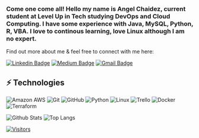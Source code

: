 ### Come one come all! Hello my name is Angel Chaidez, current student at Level Up in Tech studying DevOps and Cloud Computing. I have some experience with Java, MySQL, Python, R, VBA. I love to continous learning, love Linux although I am no expert.

<!-- Introduce yourself and give a brief introduction about yourself here.  Also include what tech you're interested in and what you are currently learning -->

Find out more about me & feel free to connect with me here:

<!-- Replace the fields below with the information requested. Remember to remove the encapsulating <> characters. For spaces in names, use %20 (e.g. Broadus%20Palmer) -->

[![Linkedin Badge](https://img.shields.io/badge/-Angel%20Chaidez-blue?style=flat-square&logo=Linkedin&logoColor=white&link=https://www.linkedin.com/in/levelupwithbroadus/)](https://www.linkedin.com/in/angel-chaidez-23722645/)
[![Medium Badge](https://img.shields.io/badge/Angel%20Chaidez-12100E?style=flat-square&logo=medium&logoColor=white&link=https://www.linkedin.com/in/angel-chaidez-23722645/)](https://medium.com/@angelomarchaidez)
[![Gmail Badge](https://img.shields.io/badge/-angelomarchaidez@gmail.com-c14438?style=flat-square&logo=Gmail&logoColor=white&link=mailto:angelomarchaidez@gmail.com)](mailto:angelomarchaidez@gmail.com.com)

## ⚡ Technologies

<!-- Check out the Badges folder for more badges -->

![Amazon AWS](https://img.shields.io/badge/Amazon%20AWS-232F3E?style=flat-square&logo=amazon-aws)
![Git](https://img.shields.io/badge/-Git-black?style=flat-square&logo=git)
![GitHub](https://img.shields.io/badge/-GitHub-181717?style=flat-square&logo=github)
![Python](https://img.shields.io/badge/-Python-black?style=flat-square&logo=Python)
![Linux](https://img.shields.io/badge/Linux-FCC624?style=flat-square&logo=linux&logoColor=black)
![Trello](https://img.shields.io/badge/Trello-%23026AA7.svg?style=flat-square&logo=Trello&logoColor=white)
![Docker](https://img.shields.io/badge/docker-%230db7ed.svg?style=for-the-badge&logo=docker&logoColor=white)
![Terraform](https://img.shields.io/badge/terraform-%235835CC.svg?style=for-the-badge&logo=terraform&logoColor=white)

<!-- Replace the fields below with the information requested. Remember to remove the encapsulating <> characters. -->

![Github Stats](https://github-readme-stats-sigma-sigma-five.app/api?username=AngelChaidez&count_private=true&show_icons=true&include_all_commits=true)
![Top Langs](https://github-readme-stats-sigma-five.vercel.app/api/top-langs/?username=AngelChaidez&hide=TeX&layout=compact)


[![Visitors](https://api.visitorbadge.io/api/visitors?path=LevelUpInTech%2FAngelChaidezlabel=VISITORS&countColor=%23263759)](https://visitorbadge.io/status?path=LevelUpInTech%2FAngelChaidez)
